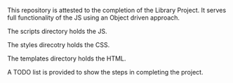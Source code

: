 This repository is attested to the completion of the Library Project. It serves full functionality of the JS using an Object driven approach.

The scripts directory holds the JS.

The styles direcotry holds the CSS.

The templates directory holds the HTML.

A TODO list is provided to show the steps in completing the project.
